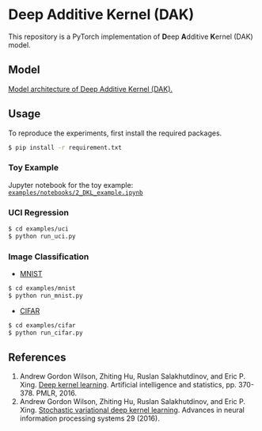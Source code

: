 # Deep Additive Kernel (DAK)
This repository is a PyTorch implementation of **D**eep **A**dditive **K**ernel (DAK) model.

## Model
[Model architecture of Deep Additive Kernel (DAK).](assets/DAK.pdf)


## Usage
To reproduce the experiments, first install the required packages.
```bash
$ pip install -r requirement.txt
```

### Toy Example
Jupyter notebook for the toy example: [`examples/notebooks/2_DKL_example.ipynb`](examples/notebooks/2_DKL_example.ipynb)

### UCI Regression
```bash
$ cd examples/uci
$ python run_uci.py 
```

### Image Classification
- [MNIST](https://yann.lecun.com/exdb/mnist/)
```bash
$ cd examples/mnist
$ python run_mnist.py 
```

- [CIFAR](https://www.cs.toronto.edu/~kriz/cifar.html)
```bash
$ cd examples/cifar
$ python run_cifar.py 
```


## References
1. Andrew Gordon Wilson, Zhiting Hu, Ruslan Salakhutdinov, and Eric P. Xing. [Deep kernel learning](https://proceedings.mlr.press/v51/wilson16.pdf). Artificial intelligence and statistics, pp. 370-378. PMLR, 2016.
2. Andrew Gordon Wilson, Zhiting Hu, Ruslan Salakhutdinov, and Eric P. Xing. [Stochastic variational deep kernel learning](https://proceedings.neurips.cc/paper_files/paper/2016/file/bcc0d400288793e8bdcd7c19a8ac0c2b-Paper.pdf). Advances in neural information processing systems 29 (2016).
